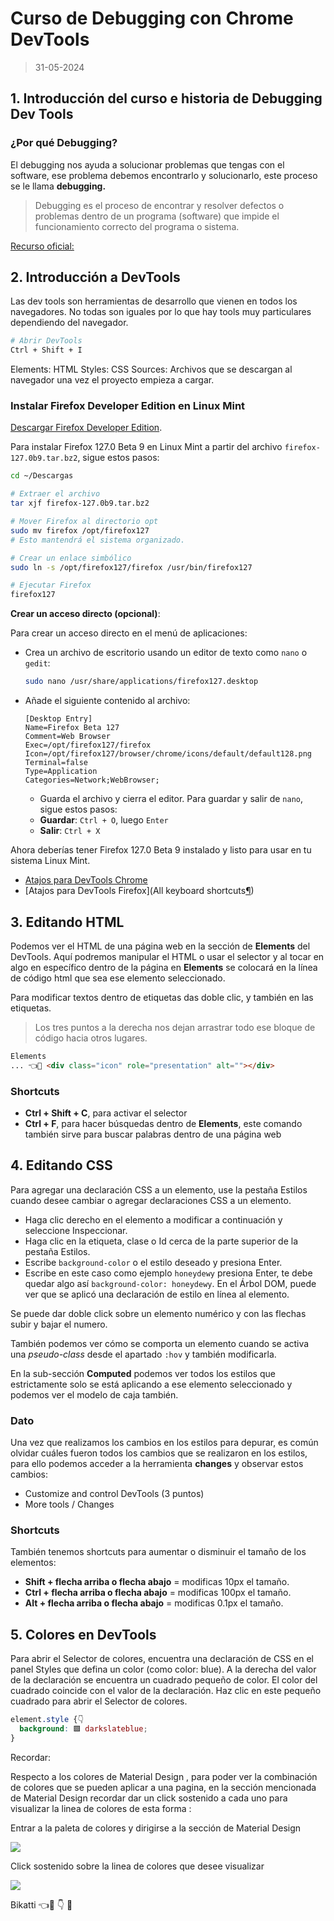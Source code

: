 # Curso de Debugging con Chrome DevTools

> 31-05-2024

## 1. Introducción del curso e historia de Debugging Dev Tools

### ¿Por qué Debugging?

El debugging nos ayuda a solucionar problemas que tengas con el software, ese problema debemos encontrarlo y solucionarlo, este proceso se le llama **debugging.**

> Debugging es el proceso de encontrar y resolver defectos o problemas dentro de un programa (software) que impide el funcionamiento correcto del programa o sistema.

[Recurso oficial:](https://developers.google.com/web/tools/chrome-devtools)

## 2. Introducción a DevTools

Las dev tools son herramientas de desarrollo que vienen en todos los navegadores. No todas son iguales por lo que hay tools muy particulares dependiendo del navegador.

```bash
# Abrir DevTools
Ctrl + Shift + I
```

Elements: HTML
Styles: CSS
Sources: Archivos que se descargan al navegador una vez el proyecto empieza a cargar.

### Instalar Firefox Developer Edition en Linux Mint

[Descargar Firefox Developer Edition](https://www.mozilla.org/en-US/firefox/developer/).

Para instalar Firefox 127.0 Beta 9 en Linux Mint a partir del archivo `firefox-127.0b9.tar.bz2`, sigue estos pasos:

```bash
cd ~/Descargas

# Extraer el archivo
tar xjf firefox-127.0b9.tar.bz2

# Mover Firefox al directorio opt
sudo mv firefox /opt/firefox127
# Esto mantendrá el sistema organizado.

# Crear un enlace simbólico
sudo ln -s /opt/firefox127/firefox /usr/bin/firefox127

# Ejecutar Firefox
firefox127
```

**Crear un acceso directo (opcional)**:

Para crear un acceso directo en el menú de aplicaciones:

- Crea un archivo de escritorio usando un editor de texto como `nano` o `gedit`:
	```bash
	sudo nano /usr/share/applications/firefox127.desktop
	```

- Añade el siguiente contenido al archivo:
     ```plaintext
     [Desktop Entry]
     Name=Firefox Beta 127
     Comment=Web Browser
     Exec=/opt/firefox127/firefox
     Icon=/opt/firefox127/browser/chrome/icons/default/default128.png
     Terminal=false
     Type=Application
     Categories=Network;WebBrowser;
     ```

   - Guarda el archivo y cierra el editor. Para guardar y salir de `nano`, sigue estos pasos:
	- **Guardar**: `Ctrl + O`, luego `Enter`
	- **Salir**: `Ctrl + X`

Ahora deberías tener Firefox 127.0 Beta 9 instalado y listo para usar en tu sistema Linux Mint.

- [Atajos para DevTools Chrome](https://developers.google.com/web/tools/chrome-devtools/shortcuts)
- [Atajos para DevTools Firefox](All keyboard shortcuts[¶](https://firefox-source-docs.mozilla.org/devtools-user/keyboard_shortcuts/index.html#all-keyboard-shortcuts "Link to this heading"))

## 3. Editando HTML

Podemos ver el HTML de una página web en la sección de **Elements** del DevTools. Aquí podremos manipular el HTML o usar el selector y al tocar en algo en específico dentro de la página en **Elements** se colocará en la línea de código html que sea ese elemento seleccionado.

Para modificar textos dentro de etiquetas das doble clic, y también en las etiquetas. 

> Los tres puntos a la derecha nos dejan arrastrar todo ese bloque de código hacia otros lugares.

```html
Elements
... 👈👀 <div class="icon" role="presentation" alt=""></div>
```

### Shortcuts

- **Ctrl + Shift + C**, para activar el selector
- **Ctrl + F**, para hacer búsquedas dentro de **Elements**, este comando también sirve para buscar palabras dentro de una página web

## 4. Editando CSS

Para agregar una declaración CSS a un elemento, use la pestaña Estilos cuando desee cambiar o agregar declaraciones CSS a un elemento.

- Haga clic derecho en el elemento a modificar a continuación y seleccione Inspeccionar.
- Haga clic en la etiqueta, clase o Id cerca de la parte superior de la pestaña Estilos.
- Escribe `background-color` o el estilo deseado y presiona Enter.
- Escribe en este caso como ejemplo `honeydewy` presiona Enter, te debe quedar algo así `background-color: honeydewy`. En el Árbol DOM, puede ver que se aplicó una declaración de estilo en línea al elemento.

Se puede dar doble click sobre un elemento numérico y con las flechas subir y bajar el numero.

También podemos ver cómo se comporta un elemento cuando se activa una _pseudo-class_ desde el apartado `:hov` y también modificarla.

En la sub-sección **Computed** podemos ver todos los estilos que estrictamente solo se está aplicando a ese elemento seleccionado y podemos ver el modelo de caja también.

### Dato

Una vez que realizamos los cambios en los estilos para depurar, es común olvidar cuáles fueron todos los cambios que se realizaron en los estilos, para ello podemos acceder a la herramienta **changes** y observar estos cambios:

- Customize and control DevTools (3 puntos)
- More tools / Changes

### Shortcuts

También tenemos shortcuts para aumentar o disminuir el tamaño de los elementos:

- **Shift + flecha arriba o flecha abajo** = modificas 10px el tamaño. 
- **Ctrl + flecha arriba o flecha abajo** = modificas 100px el tamaño. 
- **Alt + flecha arriba o flecha abajo** = modificas 0.1px el tamaño.

## 5. Colores en DevTools

Para abrir el Selector de colores, encuentra una declaración de CSS en el panel Styles que defina un color (como color: blue). A la derecha del valor de la declaración se encuentra un cuadrado pequeño de color. El color del cuadrado coincide con el valor de la declaración. Haz clic en este pequeño cuadrado para abrir el Selector de colores.

```css
element.style {👇
  background: 🟪 darkslateblue;
}
```

Recordar:

Respecto a los colores de Material Design , para poder ver la combinación de colores que se pueden aplicar a una pagina, en la sección mencionada de Material Design recordar dar un click sostenido a cada uno para visualizar la linea de colores de esta forma :

Entrar a la paleta de colores y dirigirse a la sección de Material Design

![](https://i.postimg.cc/sxpFcqdq/5-material-design1.png)

Click sostenido sobre la linea de colores que desee visualizar

![](https://i.postimg.cc/VvPpdgrR/5-material-design2.png)






Bikatti
👈👀
👇
📌